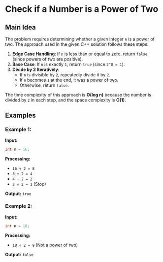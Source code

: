 # Check if a Number is a Power of Two

## Main Idea
The problem requires determining whether a given integer `n` is a power of two. The approach used in the given C++ solution follows these steps:

1. **Edge Case Handling**: If `n` is less than or equal to zero, return `false` (since powers of two are positive).
2. **Base Case**: If `n` is exactly `1`, return `true` (since `2^0 = 1`).
3. **Divide by 2 Iteratively**:
   - If `n` is divisible by `2`, repeatedly divide it by `2`.
   - If `n` becomes `1` at the end, it was a power of two.
   - Otherwise, return `false`.

The time complexity of this approach is **O(log n)** because the number is divided by `2` in each step, and the space complexity is **O(1)**.

## Examples

### Example 1:
**Input:**
```cpp
int n = 16;
```
**Processing:**
- `16 ÷ 2 = 8`
- `8 ÷ 2 = 4`
- `4 ÷ 2 = 2`
- `2 ÷ 2 = 1` (Stop)

**Output:** `true`

### Example 2:
**Input:**
```cpp
int n = 18;
```
**Processing:**
- `18 ÷ 2 = 9` (Not a power of two)

**Output:** `false`

